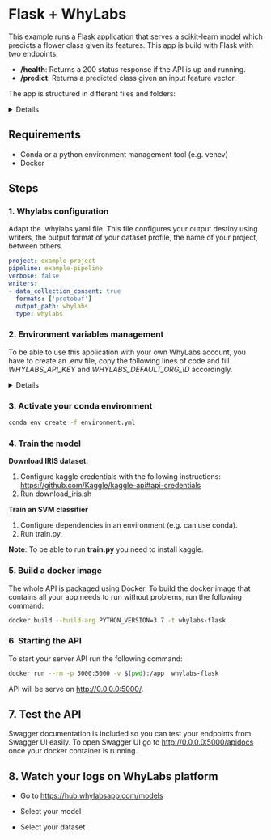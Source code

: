 # Flask + WhyLabs

This example runs a Flask application that serves a scikit-learn model which predicts a flower class given its features. This app is build with Flask with two endpoints:

- __/health__: Returns a 200 status response if the API is up and running.
- __/predict__: Returns a predicted class given an input feature vector.

The app is structured in different files and folders:

<details>

- [__api/__](api/): This folder contains view functions code for each endpoint.
- [__.env__](.env): Environment variables configuration file.
- [__.whylabs.yaml__](.whylabs.yaml): Whylogs session configuration file.
- [__app.py__](app.py): App module, containing the app factory function.
- [__extensions.py__](extensions.py): Swagger documentation utility functions.
- [__schemas.py__](schemas.py): Schemas used in the API.
- [__requirements.txt__](requirements.txt): App python packages needed by the application.
- [__swagger.yaml__](swagger.yaml): Swagger yaml documentation definition.
- [__settings.py__](settings.py): Environment variables setting.
- [__utils.py__](utils.py): Utility functions to handle responses.

These files contains code to download the [Iris Dataset](https://www.kaggle.com/uciml/iris) and train the model:

- [__train.py__](train.py)
- [__download.py__](download_iris.sh)

</details>

## Requirements

- Conda or a python environment management tool (e.g. venev)
- Docker

## Steps

### 1. Whylabs configuration

Adapt the .whylabs.yaml file. This file configures your output destiny using writers, the output format of your dataset profile, the name of your project, between others.

```yaml
project: example-project
pipeline: example-pipeline
verbose: false
writers:
- data_collection_consent: true
  formats: ['protobuf']
  output_path: whylabs
  type: whylabs
```

### 2. Environment variables management

To be able to use this application with your own WhyLabs account, you have to create an .env file, copy the following lines of code and fill _WHYLABS_API_KEY_ and _WHYLABS_DEFAULT_ORG_ID_ accordingly.

<details>

```bash
# Flask
FLASK_ENV=development
FLASK_DEBUG=1
FLASK_APP=autoapp.py
MODEL_PATH=model.joblib

# Swagger Documentation
SWAGGER_HOST=0.0.0.0:5000
SWAGGER_BASEPATH=/api/v1
SWAGGER_SCHEMES={"http"}

# WhyLabs
WHYLABS_CONFIG=.whylabs.yaml
WHYLABS_API_KEY=...
WHYLABS_DEFAULT_ORG_ID=...
WHYLABS_DEFAULT_DATASET_ID=model-1
WHYLABS_API_ENDPOINT=https://api.whylabsapp.com
WHYLABS_N_ATTEMPS=3

# Whylabs session
DATASET_NAME=this_is_my_dataset
ROTATION_TIME=1h
DATASET_URL=dataset/Iris.csv
UPDATE_TIME_IN_SECONDS=10
```
</details>

### 3. Activate your conda environment

```bash
conda env create -f environment.yml
```

### 4. Train the model

__Download IRIS dataset.__

1. Configure kaggle credentials with the following instructions: https://github.com/Kaggle/kaggle-api#api-credentials
2. Run download_iris.sh

__Train an SVM classifier__

1. Configure dependencies in an environment (e.g. can use conda).
2. Run train.py.

__Note__: To be able to run __train.py__ you need to install kaggle.

### 5. Build a docker image

The whole API is packaged using Docker. To build the docker image that contains all your app needs to run without problems, run the following command:

```bash
docker build --build-arg PYTHON_VERSION=3.7 -t whylabs-flask .
```

### 6. Starting the API

To start your server API run the following command:

```bash
docker run --rm -p 5000:5000 -v $(pwd):/app  whylabs-flask
```

API will be serve on http://0.0.0.0:5000/.

## 7. Test the API

Swagger documentation is included so you can test your endpoints from Swagger UI easily. To open Swagger UI go to http://0.0.0.0:5000/apidocs once your docker container is running.

[]()

## 8. Watch your logs on WhyLabs platform

- Go to https://hub.whylabsapp.com/models

[]()

- Select your model

[]()

- Select your dataset

[]()
